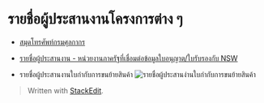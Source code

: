 # รายชื่อผู้ประสานงานโครงการต่าง ๆ 

- [สมุดโทรศัพท์กรมศุลกากร](https://github.com/yosarawut/WorkingArea/raw/master/KnowledgeCenter/e-Customs/data/contact-customs.xlsx)
- [รายชื่อผู้ประสานงาน - หน่วยงานภาครัฐที่เชื่อมต่อข้อมูลใบอนุญาต/ใบรับรองกับ NSW](http://www.customs.go.th/data_files/0def26c23649cb0adfebbfb9b189a623.pdf)


- รายชื่อผู้ประสานงานใบกำกับการขนย้ายสินค้า
![รายชื่อผู้ประสานง่านใบกำกับการขนย้ายสินค้า](https://github.com/yosarawut/WorkingArea/raw/master/KnowledgeCenter/e-Customs/img/contact_port.jpg)


> Written with [StackEdit](https://stackedit.io/).
<!--stackedit_data:
eyJoaXN0b3J5IjpbMTU1NDU5OTc5LC0xMzk2MTIyNzA0LC0xOT
U0MjEwNjk2LC0xNTg2Njk5NzQ0XX0=
-->